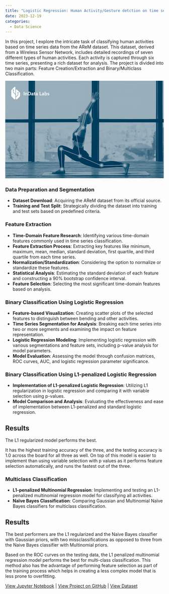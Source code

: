 ```yaml
---
title: "Logistic Regression: Human Activity/Gesture detction on time series data"
date: 2023-12-19
categories:
  - Data Science
---
```


In this project, I explore the intricate task of classifying human activities based on time series data from the AReM dataset. This dataset, derived from a Wireless Sensor Network, includes detailed recordings of seven different types of human activities. Each activity is captured through six time series, presenting a rich dataset for analysis. The project is divided into two main parts: Feature Creation/Extraction and Binary/Multiclass Classification.

![Alt text for image](/assets/images/human-activity.jpeg)

<!--more-->

### Data Preparation and Segmentation
- **Dataset Download**: Acquiring the AReM dataset from its official source.
- **Training and Test Split**: Strategically dividing the dataset into training and test sets based on predefined criteria.

### Feature Extraction
- **Time-Domain Feature Research**: Identifying various time-domain features commonly used in time series classification.
- **Feature Extraction Process**: Extracting key features like minimum, maximum, mean, median, standard deviation, first quartile, and third quartile from each time series.
- **Normalization/Standardization**: Considering the option to normalize or standardize these features.
- **Statistical Analysis**: Estimating the standard deviation of each feature and constructing a 90% bootstrap confidence interval.
- **Feature Selection**: Selecting the most significant time-domain features based on analysis.

### Binary Classification Using Logistic Regression
- **Feature-based Visualization**: Creating scatter plots of the selected features to distinguish between bending and other activities.
- **Time Series Segmentation for Analysis**: Breaking each time series into two or more segments and examining the impact on feature representation.
- **Logistic Regression Modeling**: Implementing logistic regression with various segmentations and feature sets, including p-value analysis for model parameters.
- **Model Evaluation**: Assessing the model through confusion matrices, ROC curves, AUC, and logistic regression parameter significance.

### Binary Classification Using L1-penalized Logistic Regression
- **Implementation of L1-penalized Logistic Regression**: Utilizing L1 regularization in logistic regression and comparing it with variable selection using p-values.
- **Model Comparison and Analysis**: Evaluating the effectiveness and ease of implementation between L1-penalized and standard logistic regression.

## Results

The L1 regularized model performs the best.

It has the highest training accuracy of the three, and the testing accuracy is 1.0 across the board for all three as well. On top of this model is easier to implement than using variable selection with p values as it performs feature selection automatically, and runs the fastest out of the three.

### Multiclass Classification
- **L1-penalized Multinomial Regression**: Implementing and testing an L1-penalized multinomial regression model for classifying all activities.
- **Naïve Bayes Classification**: Comparing Gaussian and Multinomial Naïve Bayes classifiers for multiclass classification.

## Results

The best performers are the L1 regularized and the Naive Bayes classifier with Gaussian priors, with two missclassifications as opposed to three from the Naive Bayes classifier with Multinomial priors.

Based on the ROC curves on the testing data, the L1 penalized multinomial regression model performs the best for multi-class classification. This method also has the advantage of performing feature selection as part of the training process which helps in creating a less complex model that is less prone to overfitting.

[View Jupyter Notebook](https://nbviewer.org/github/Payapulli/Payapulli.github.io/blob/main/jupyter-notebooks/AReM-logit-reg.ipynb) | 
[View Project on GitHub](https://github.com/DSCI-552/homework-4-Payapulli) |
[View Dataset](https://archive.ics.uci.edu/dataset/366/activity+recognition+system+based+on+multisensor+data+fusion+arem)